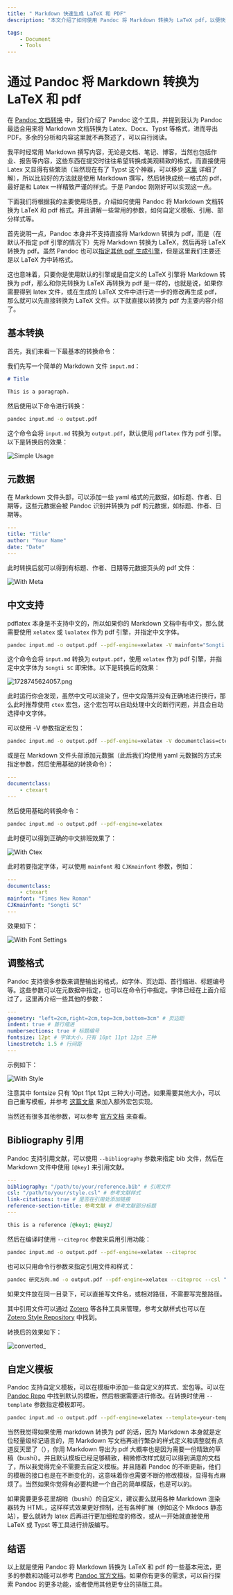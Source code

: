 ```yaml
---
title: " Markdown 快速生成 LaTeX 和 PDF"
description: "本文介绍了如何使用 Pandoc 将 Markdown 转换为 LaTeX pdf，以便快速生成格式规范的文档。"

tags:
    - Document
    - Tools
---
```


# 通过 Pandoc 将 Markdown 转换为 LaTeX 和 pdf

在 [Pandoc 文档转换](../../Harvest/工具和项目/2024-09-20-pandoc.md) 中，我们介绍了 Pandoc 这个工具，并提到我认为 Pandoc 最适合用来将 Markdown 文档转换为 Latex、Docx、Typst 等格式，进而导出 PDF。多余的分析和内容这里就不再赘述了，可以自行阅读。

我平时经常用 Markdown 撰写内容，无论是文档、笔记、博客，当然也包括作业、报告等内容，这些东西在提交时往往希望转换成美观精致的格式，而直接使用 Latex 又显得有些繁琐（当然现在有了 Typst 这个神器，可以移步 [这里](../../Harvest/工具和项目/2024-10-12-typst.md) 详细了解），所以比较好的方法就是使用 Markdown 撰写，然后转换成统一格式的 pdf，最好是和 Latex 一样精致严谨的样式。于是 Pandoc 刚刚好可以实现这一点。

下面我们将根据我的主要使用场景，介绍如何使用 Pandoc 将 Markdown 文档转换为 LaTeX 和 pdf 格式。并且讲解一些常用的参数，如何自定义模板、引用、部分样式等。

首先说明一点，Pandoc 本身并不支持直接将 Markdown 转换为 pdf，而是（在默认不指定 pdf 引擎的情况下）先将 Markdown 转换为 LaTeX，然后再将 LaTeX 转换为 pdf。虽然 Pandoc 也可以[指定其他 pdf 生成引擎](https://pandoc.org/MANUAL.html#option--pdf-engine)，但是这里我们主要还是以 LaTeX 为中转格式。

这也意味着，只要你是使用默认的引擎或是自定义的 LaTeX 引擎将 Markdown 转换为 pdf，那么和你先转换为 LaTeX 再转换为 pdf 是一样的，也就是说，如果你需要得到 latex 文件，或在生成的 LaTeX 文件中进行进一步的修改再生成 pdf，那么就可以先直接转换为 LaTeX 文件。以下就直接以转换为 pdf 为主要内容介绍了。

## 基本转换

首先，我们来看一下最基本的转换命令：

我们先写一个简单的 Markdown 文件 `input.md`：

```markdown
# Title

This is a paragraph.
```

然后使用以下命令进行转换：

```bash
pandoc input.md -o output.pdf
```

这个命令会将 `input.md` 转换为 `output.pdf`，默认使用 `pdflatex` 作为 pdf 引擎。以下是转换后的效果：

![Simple Usage](https://cloud.yiges.site:11711/www.yiges.site/2024/10/12/670a8e6f920bf.png)

## 元数据

在 Markdown 文件头部，可以添加一些 yaml 格式的元数据，如标题、作者、日期等，这些元数据会被 Pandoc 识别并转换为 pdf 的元数据，如标题、作者、日期等。

```yaml
---
title: "Title"
author: "Your Name"
date: "Date"
---
```

此时转换后就可以得到有标题、作者、日期等元数据页头的 pdf 文件：

![With Meta](https://cloud.yiges.site:11711/www.yiges.site/2024/10/12/670a8ed83c89c.png)

## 中文支持

pdflatex 本身是不支持中文的，所以如果你的 Markdown 文档中有中文，那么就需要使用 `xelatex` 或 `lualatex` 作为 pdf 引擎，并指定中文字体。

```bash
pandoc input.md -o output.pdf --pdf-engine=xelatex -V mainfont="Songti SC"
```

这个命令会将 `input.md` 转换为 `output.pdf`，使用 `xelatex` 作为 pdf 引擎，并指定中文字体为 `Songti SC` 即宋体。以下是转换后的效果：

![1728745624057.png](https://cloud.yiges.site:11711/www.yiges.site/2024/10/12/670a909b0a7ab.png)

此时运行你会发现，虽然中文可以渲染了，但中文段落并没有正确地进行换行，那么此时推荐使用 `ctex` 宏包，这个宏包可以自动处理中文的断行问题，并且会自动选择中文字体。

可以使用 -V 参数指定宏包：

```bash
pandoc input.md -o output.pdf --pdf-engine=xelatex -V documentclass=ctexart
```

或是在 Markdown 文件头部添加元数据（此后我们均使用 yaml 元数据的方式来指定参数，然后使用基础的转换命令）：

```yaml
---
documentclass:
    - ctexart
---
```

然后使用基础的转换命令：

```bash
pandoc input.md -o output.pdf --pdf-engine=xelatex
```

此时便可以得到正确的中文排班效果了：

![With Ctex](https://cloud.yiges.site:11711/www.yiges.site/2024/10/12/670a9438ae1cc.png)

此时若要指定字体，可以使用 `mainfont` 和 `CJKmainfont` 参数，例如：

```yaml
---
documentclass:
    - ctexart
mainfont: "Times New Roman"
CJKmainfont: "Songti SC"
---
```

效果如下：

![With Font Settings](https://cloud.yiges.site:11711/www.yiges.site/2024/10/12/670a950842e73.png)

## 调整格式

Pandoc 支持很多参数来调整输出的格式，如字体、页边距、首行缩进、标题编号等。这些参数可以在元数据中指定，也可以在命令行中指定。字体已经在上面介绍过了，这里再介绍一些其他的参数：

```yaml
---
geometry: "left=2cm,right=2cm,top=3cm,bottom=3cm" # 页边距
indent: true # 首行缩进
numbersections: true # 标题编号
fontsize: 12pt # 字体大小，只有 10pt 11pt 12pt 三种
linestretch: 1.5 # 行间距
---
```

示例如下：

![With Style](https://cloud.yiges.site:11711/www.yiges.site/2024/10/12/670a98fe67bf4.png)

注意其中 fontsize 只有 10pt 11pt 12pt 三种大小可选，如果需要其他大小，可以自己重写模板，并参考 [这篇文章](https://tex.stackexchange.com/questions/634470/document-font-sizes-different-as-10-11-or-12-pt) 来加入额外宏包实现。

当然还有很多其他参数，可以参考 [官方文档](https://pandoc.org/MANUAL.html#variables-for-latex) 来查看。

## Bibliography 引用

Pandoc 支持引用文献，可以使用 `--bibliography` 参数来指定 bib 文件，然后在 Markdown 文件中使用 `[@key]` 来引用文献。

```yaml
---
bibliography: "/path/to/your/reference.bib" # 引用文件
csl: "/path/to/your/style.csl" # 参考文献样式
link-citations: true # 是否在引用处添加链接
reference-section-title: 参考文献 # 参考文献部分标题
---
```

```markdown
this is a reference [@key1; @key2]
```

然后在编译时使用 `--citeproc` 参数来启用引用功能：

```bash
pandoc input.md -o output.pdf --pdf-engine=xelatex --citeproc
```

也可以只用命令行参数来指定引用文件和样式：

```bash
pandoc 研究方向.md -o output.pdf --pdf-engine=xelatex --citeproc --csl "/path/to/your/style.csl" --bibliography "/path/to/your/reference.bib" -M reference-section-title="参考文献" --link-citations
```

如果文件放在同一目录下，可以直接写文件名，或相对路径，不需要写完整路径。

其中引用文件可以通过 [Zotero](https://www.zotero.org/) 等各种工具来管理，参考文献样式也可以在 [Zotero Style Repository](https://www.zotero.org/styles) 中找到。

转换后的效果如下：

![converted_](https://cloud.yiges.site:11711/www.yiges.site/2024/10/13/670a9dcc6071b.png)

## 自定义模板

Pandoc 支持自定义模板，可以在模板中添加一些自定义的样式、宏包等。可以在 [Pandoc Repo](https://github.com/jgm/pandoc/tree/3.4/data/templates) 中找到默认的模板，然后根据需要进行修改。在转换时使用 `--template` 参数指定模板即可。

```bash
pandoc input.md -o output.pdf --pdf-engine=xelatex --template=your-template.tex
```

当然我觉得如果使用 markdown 转换为 pdf 的话，因为 Markdown 本身就是定位轻量级标记语言的，用 Markdown 写文档再进行繁杂的样式定义和调整就有点道反天罡了（），你用 Markdown 导出为 pdf 大概率也是因为需要一份精致的草稿（bushi）。并且默认模板已经足够精致，稍微修改样式就可以得到满意的文档了，所以我觉得完全不需要去自定义模板。并且随着 Pandoc 的不断更新，他们的模板的接口也是在不断变化的，这意味着你也需要不断的修改模板，显得有点麻烦了。当然如果你觉得有必要构建一个自己的简单模版，也是可以的。

如果需要更多花里胡哨（bushi）的自定义，建议要么就用各种 Markdown 渲染器转为 HTML，这样样式效果更好控制，还有各种扩展（例如这个 Mkdocs 静态站），要么就转为 latex 后再进行更加细粒度的修改，或从一开始就直接使用 LaTeX 或 Typst 等工具进行排版编写。

## 结语

以上就是使用 Pandoc 将 Markdown 转换为 LaTeX 和 pdf 的一些基本用法，更多的参数和功能可以参考 [Pandoc 官方文档](https://pandoc.org/MANUAL.html)。如果你有更多的需求，可以自行探索 Pandoc 的更多功能，或者使用其他更专业的排版工具。